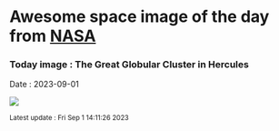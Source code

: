 
# Awesome space image of the day from [NASA](https://api.nasa.gov/)

### Today image : The Great Globular Cluster in Hercules
Date : 2023-09-01

![](https://apod.nasa.gov/apod/image/2309/M13-totale-en-cours-crop8_1024.jpg)

<small>Latest update : Fri Sep  1 14:11:26 2023</small>
        